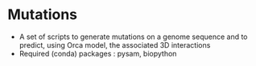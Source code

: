 # Mutations
- A set of scripts to generate mutations on a genome sequence and to predict, using Orca model, the associated 3D interactions
- Required (conda) packages : pysam, biopython
